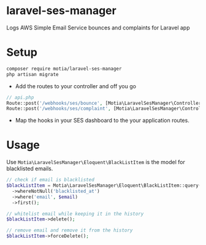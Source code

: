 # laravel-ses-manager
Logs AWS Simple Email Service bounces and complaints for Laravel app

# Setup
```bash
composer require motia/laravel-ses-manager
php artisan migrate
```

- Add the routes to your controller and off you go

```php
// api.php
Route::post('/webhooks/ses/bounce', [Motia\LaravelSesManager\Controllers::class, 'bounce']);
Route::post('/webhooks/ses/complaint', [Motia\LaravelSesManager\Controllers::class, 'complaint']);
```

- Map the hooks in your SES dashboard to the your application routes.

# Usage
Use `Motia\LaravelSesManager\Eloquent\BlackListItem` is the model for blacklisted emails.
```php
// check if email is blacklisted
$blackListItem = Motia\LaravelSesManager\Eloquent\BlackListItem::query()
  ->whereNotNull('blacklisted_at')
  ->where('email', $email)
  ->first();

// whitelist email while keeping it in the history
$blackListItem->delete();

// remove email and remove it from the history
$blackListItem->forceDelete();
```
